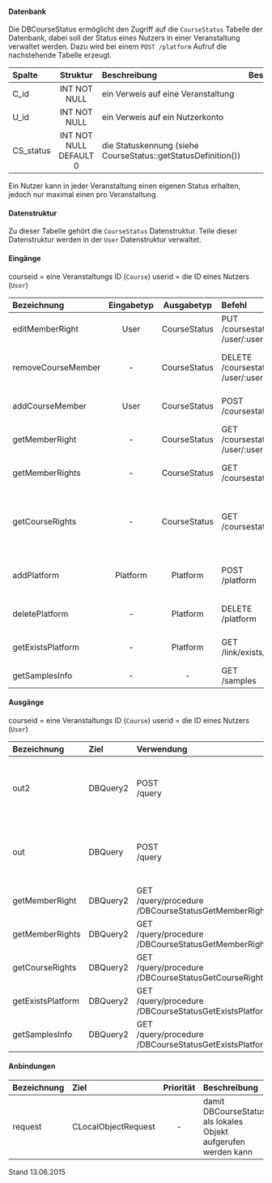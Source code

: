 #### Datenbank
Die DBCourseStatus ermöglicht den Zugriff auf die `CourseStatus` Tabelle der Datenbank, dabei soll
der Status eines Nutzers in einer Veranstaltung verwaltet werden.
Dazu wird bei einem `POST /platform` Aufruf die nachstehende Tabelle erzeugt.

| Spalte        | Struktur  | Beschreibung | Besonderheit |
| :------       |:---------:| :------------| -----------: |
|C_id|INT NOT NULL| ein Verweis auf eine Veranstaltung |-|
|U_id|INT NOT NULL| ein Verweis auf ein Nutzerkonto |-|
|CS_status|INT NOT NULL DEFAULT 0| die Statuskennung (siehe CourseStatus::getStatusDefinition()) |-|

Ein Nutzer kann in jeder Veranstaltung einen eigenen Status erhalten, jedoch nur maximal einen pro Veranstaltung.

#### Datenstruktur
Zu dieser Tabelle gehört die `CourseStatus` Datenstruktur.
Teile dieser Datenstruktur werden in der `User` Datenstruktur verwaltet.

#### Eingänge
courseid = eine Veranstaltungs ID (`Course`)
userid = die ID eines Nutzers (`User`)

| Bezeichnung  | Eingabetyp  | Ausgabetyp | Befehl | Beschreibung |
| :----------- |:-----------:| :---------:| :----- | :----------- |
|editMemberRight|User|CourseStatus|PUT<br>/coursestatus/course/:courseid<br>/user/:userid| verändert einen Kursstatus |
|removeCourseMember|-|CourseStatus|DELETE<br>/coursestatus/course/:courseid<br>/user/:userid| entfernt einen Nutzer aus der Veranstaltung (nur Status wird entfernt) |
|addCourseMember|User|CourseStatus|POST<br>/coursestatus| fügt einen Nutzer einer Veranstaltung hinzu |
|getMemberRight|-|CourseStatus|GET<br>/coursestatus/course/:courseid<br>/user/:userid| gibt den Status eine Nutzers in einer Veranstaltung aus |
|getMemberRights|-|CourseStatus|GET<br>/coursestatus/user/:userid| gibt alle Kurszugehörigkeiten eines Nutzers aus |
|getCourseRights|-|CourseStatus|GET<br>/coursestatus/course/:courseid| gibt die Kursstatuse einer Veranstaltung zurück (also alle Nutzer aus der dieser Veranstaltung) |
|addPlatform|Platform|Platform|POST<br>/platform|installiert dies zugehörige Tabelle und die Prozeduren für diese Plattform|
|deletePlatform|-|Platform|DELETE<br>/platform|entfernt die Tabelle und Prozeduren aus der Plattform|
|getExistsPlatform|-|Platform|GET<br>/link/exists/platform| prüft, ob die Tabelle und die Prozeduren existieren |
|getSamplesInfo|-|-|GET<br>/samples| ??? |

#### Ausgänge
courseid = eine Veranstaltungs ID (`Course`)
userid = die ID eines Nutzers (`User`)

| Bezeichnung  | Ziel  | Verwendung | Beschreibung |
| :----------- |:----- | :--------- | :----------- |
|out2|DBQuery2|POST<br>/query| wird für EDIT, DELETE<br>und POST<br>SQL-Templates verwendet |
|out|DBQuery|POST<br>/query| wird für EDIT, DELETE<br>und POST<br>SQL-Templates verwendet |
|getMemberRight|DBQuery2|GET<br>/query/procedure<br>/DBCourseStatusGetMemberRight/:courseid/:userid| Prozeduraufruf |
|getMemberRights|DBQuery2|GET<br>/query/procedure<br>/DBCourseStatusGetMemberRights/:userid| Prozeduraufruf |
|getCourseRights|DBQuery2|GET<br>/query/procedure<br>/DBCourseStatusGetCourseRights/:courseid| Prozeduraufruf |
|getExistsPlatform|DBQuery2|GET<br>/query/procedure<br>/DBCourseStatusGetExistsPlatform| Prozeduraufruf |
|getSamplesInfo|DBQuery2|GET<br>/query/procedure<br>/DBCourseStatusGetExistsPlatform| Prozeduraufruf |

#### Anbindungen
| Bezeichnung  | Ziel  | Priorität | Beschreibung |
| :----------- |:----- | :--------:| :------------|
|request|CLocalObjectRequest|-| damit DBCourseStatus als lokales Objekt aufgerufen werden kann |

Stand 13.06.2015